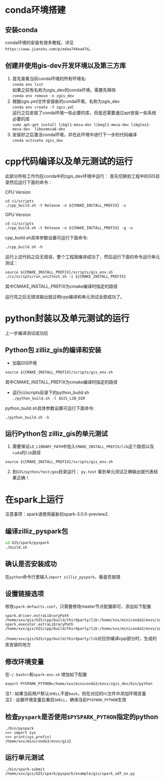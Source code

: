 # conda环境搭建
## 安装conda
conda环境的安装有很多教程，详见`https://www.jianshu.com/p/edaa744ea47d`。
## 创建并使用gis-dev开发环境以及第三方库
1. 首先查看当前conda环境的所有环境名:  
`conda env list`  
如果之前有名称为zgis_dev的conda环境，需要先移除  
`conda env remove -n zgis_dev`  
2. 根据zgis.yml文件安装新的conda环境，名称为zgis_dev  
`conda env create -f zgis.yml`  
运行之后安装了conda环境一些必要的库，但是还需要通过apt安装一些系统必要的库  
`sudo apt-get install libgl1-mesa-dev libegl1-mesa-dev libgles2-mesa-dev  libosmesa6-dev`
3. 安装好之后激活conda环境，并在此环境中进行下一步的代码编译  
`conda activate zgis_dev`

# cpp代码编译以及单元测试的运行
此部分所有工作均在conda中的zgis_dev环境中运行：
首先切换到工程中的GIS目录然后运行下面的命令：

CPU Version
```
cd ci/scripts
./cpp_build.sh -t Release -o ${CMAKE_INSTALL_PREFIX} -u
```

GPU Version
```
cd ci/scripts
./cpp_build.sh -t Release -o ${CMAKE_INSTALL_PREFIX} -g -u
```

cpp_build.sh具体参数设置可运行下面命令:
```
./cpp_build.sh -h
```

运行上述代码之后无错误，整个工程就编译成功了，然后运行下面的命令运行单元测试：  
```
source ${CMAKE_INSTALL_PREFIX}/scripts/gis_env.sh
./ci/scripts/run_unittest.sh -i ${CMAKE_INSTALL_PREFIX}
```
其中CMAKE_INSTALL_PREFIX为cmake编译时指定的路径

运行完之后无错误输出就证明cpp编译和单元测试全部成功了。

# python封装以及单元测试的运行
上一步编译测试成功后
## Python包 zilliz_gis的编译和安装
- 加载GIS环境
```
source ${CMAKE_INSTALL_PREFIX}/scripts/gis_env.sh
```
其中CMAKE_INSTALL_PREFIX为cmake编译时指定的路径
- 运行ci/scripts目录下的python_build.sh  
`./python_build.sh -l $GIS_LIB_DIR`

python_build.sh具体参数设置可运行下面命令:
```
./python_build.sh -h
```

## 运行Python包 zilliz_gis的单元测试
1. 需要保证`LD_LIBRARY_PATH`中加入`CMAKE_INSTALL_PREFIX/lib`这个路径以及`cuda`的`lib`路径
```
source ${CMAKE_INSTALL_PREFIX}/scripts/gis_env.sh
```

2. 到`GIS/python/test/geo`目录运行：
`py.test`
看到单元测试正确输出就代表结果正确！



# 在spark上运行

注意事项：spark请使用最新的spark-3.0.0-preview2.

## 编译zilliz_pyspark包

```sh
cd GIS/spark/pyspark
./build.sh
```

## 确认是否安装成功  
在`python`命令行里输入`import zilliz_pyspark`，看是否报错

## 设置链接选项  

修改`spark-defaults.conf`，只需要修改master节点配置即可，添加如下配置
```
spark.driver.extraLibraryPath /home/xxx/gis/GIS/cpp/build/thirdparty/lib:/home/xxx/miniconda3/envs/zgis_dev/lib:/usr/local/cuda/lib64
spark.executor.extraLibraryPath /home/xxx/gis/GIS/cpp/build/thirdparty/lib:/home/xxx/miniconda3/envs/zgis_dev/lib:/usr/local/cuda/lib64
```

`/home/xxx/gis/GIS/cpp/build/thirdparty/lib`对应你编译cpp部分时，生成的库安装的地方

## 修改环境变量  
在`~/.bashrc`和`spark-env.sh` 增加如下配置
```
export PYSPARK_PYTHON=/home/xxx/miniconda3/envs/zgis_dev/bin/python
```
注1 : 如果当前用户默认`SHELL`不是`bash`，则在对应的rc文件中添加环境变量  
注2 : 设置环境变量后重启`SHELL`，确保当前`PYSPARK_PYTHON`生效

## 检查`pyspark`是否使用`$PYSPARK_PYTHON`指定的python
```
./bin/pyspark
>>> import sys
>>> print(sys.prefix)
/home/xxx/miniconda3/envs/gis2
```

## 运行单元测试
   
```
./bin/spark-submit /home/xxx/gis/GIS/spark/pyspark/example/gis/spark_udf_ex.py
```
